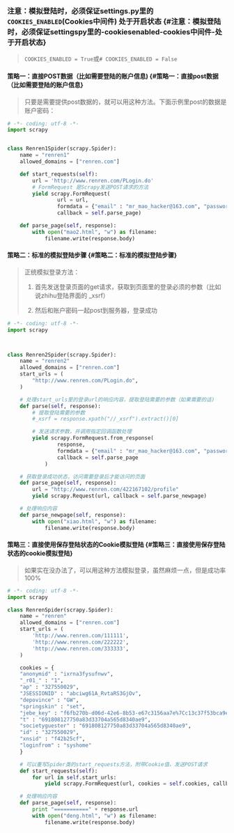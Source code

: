 ### 注意：模拟登陆时，必须保证settings.py里的`COOKIES_ENABLED`\(Cookies中间件\) 处于开启状态 {#注意：模拟登陆时，必须保证settingspy里的-cookiesenabled-cookies中间件-处于开启状态}

> `COOKIES_ENABLED = True`或`# COOKIES_ENABLED = False`

#### 策略一：直接POST数据（比如需要登陆的账户信息\) {#策略一：直接post数据（比如需要登陆的账户信息}

> 只要是需要提供post数据的，就可以用这种方法。下面示例里post的数据是账户密码：

```py
# -*- coding: utf-8 -*-
import scrapy


class Renren1Spider(scrapy.Spider):
    name = "renren1"
    allowed_domains = ["renren.com"]

    def start_requests(self):
        url = 'http://www.renren.com/PLogin.do'
        # FormRequest 是Scrapy发送POST请求的方法
        yield scrapy.FormRequest(
                url = url,
                formdata = {"email" : "mr_mao_hacker@163.com", "password" : "axxxxxxxe"},
                callback = self.parse_page)

    def parse_page(self, response):
        with open("mao2.html", "w") as filename:
            filename.write(response.body)
```

#### 策略二：标准的模拟登陆步骤 {#策略二：标准的模拟登陆步骤}

> 正统模拟登录方法：
>
> 1. 首先发送登录页面的get请求，获取到页面里的登录必须的参数（比如说zhihu登陆界面的 \_xsrf）
>
> 2. 然后和账户密码一起post到服务器，登录成功

```py
# -*- coding: utf-8 -*-
import scrapy



class Renren2Spider(scrapy.Spider):
    name = "renren2"
    allowed_domains = ["renren.com"]
    start_urls = (
        "http://www.renren.com/PLogin.do",
    )

    # 处理start_urls里的登录url的响应内容，提取登陆需要的参数（如果需要的话)
    def parse(self, response):
        # 提取登陆需要的参数
        #_xsrf = response.xpath("//_xsrf").extract()[0]

        # 发送请求参数，并调用指定回调函数处理
        yield scrapy.FormRequest.from_response(
                response,
                formdata = {"email" : "mr_mao_hacker@163.com", "password" : "axxxxxxxe"},#, "_xsrf" = _xsrf},
                callback = self.parse_page
            )

    # 获取登录成功状态，访问需要登录后才能访问的页面
    def parse_page(self, response):
        url = "http://www.renren.com/422167102/profile"
        yield scrapy.Request(url, callback = self.parse_newpage)

    # 处理响应内容
    def parse_newpage(self, response):
        with open("xiao.html", "w") as filename:
            filename.write(response.body)

```

#### 策略三：直接使用保存登陆状态的Cookie模拟登陆 {#策略三：直接使用保存登陆状态的cookie模拟登陆}

> 如果实在没办法了，可以用这种方法模拟登录，虽然麻烦一点，但是成功率100%

```py
# -*- coding: utf-8 -*-
import scrapy

class RenrenSpider(scrapy.Spider):
    name = "renren"
    allowed_domains = ["renren.com"]
    start_urls = (
        'http://www.renren.com/111111',
        'http://www.renren.com/222222',
        'http://www.renren.com/333333',
    )

    cookies = {
    "anonymid" : "ixrna3fysufnwv",
    "_r01_" : "1",
    "ap" : "327550029",
    "JSESSIONID" : "abciwg61A_RvtaRS3GjOv",
    "depovince" : "GW",
    "springskin" : "set",
    "jebe_key" : "f6fb270b-d06d-42e6-8b53-e67c3156aa7e%7Cc13c37f53bca9e1e7132d4b58ce00fa3%7C1484060607478%7C1%7C1486198628950",
    "t" : "691808127750a83d33704a565d8340ae9",
    "societyguester" : "691808127750a83d33704a565d8340ae9",
    "id" : "327550029",
    "xnsid" : "f42b25cf",
    "loginfrom" : "syshome"
    }

    # 可以重写Spider类的start_requests方法，附带Cookie值，发送POST请求
    def start_requests(self):
        for url in self.start_urls:
            yield scrapy.FormRequest(url, cookies = self.cookies, callback = self.parse_page)

    # 处理响应内容
    def parse_page(self, response):
        print "===========" + response.url
        with open("deng.html", "w") as filename:
            filename.write(response.body)
```



